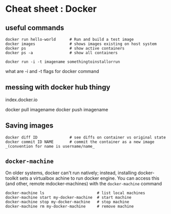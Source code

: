 # Cheat sheet : Docker

## useful commands

    docker run hello-world      # Run and build a test image
    docker images               # shows images existing on host system
    docker ps                   # show active containers
    docker ps -a                # show all containers

    docker run -i -t imagename somethingtoinstallorrun

what are -i and -t flags for docker command

## messing with docker hub thingy

index.docker.io

docker pull imagename
docker push imagename

## Saving images

    docker diff ID              # see diffs on container vs original state
    docker commit ID NAME       # commit the container as a new image _(convention for name is username/name_

## `docker-machine`

On older systems, docker can't run natively; instead, installing docker-toolkit sets a virtualbox achine to run docker engine. You can access this (and other, remote mdocker-machines) with the `docker-machine` command

    docker-machine ls                       # list local machines
    docker-machine start my-docker-machine  # start machine
    docker-machine stop my-docker-machine   # stop machine
    docker-machine rm my-docker-machine     # remove machine
